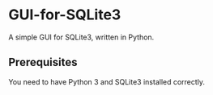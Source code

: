 # GUI-for-SQLite3
A simple GUI for SQLite3, written in Python.

## Prerequisites
You need to have Python 3 and SQLite3 installed correctly.
